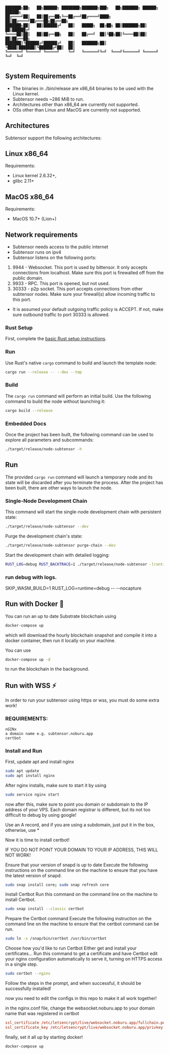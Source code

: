  ```commandline             _      _                                 
███████╗██╗   ██╗██████╗ ████████╗███████╗███╗   ██╗███████╗ ██████╗ ██████╗ 
██╔════╝██║   ██║██╔══██╗╚══██╔══╝██╔════╝████╗  ██║██╔════╝██╔═══██╗██╔══██╗
███████╗██║   ██║██████╔╝   ██║   █████╗  ██╔██╗ ██║███████╗██║   ██║██████╔╝
╚════██║██║   ██║██╔══██╗   ██║   ██╔══╝  ██║╚██╗██║╚════██║██║   ██║██╔══██╗
███████║╚██████╔╝██████╔╝   ██║   ███████╗██║ ╚████║███████║╚██████╔╝██║  ██║
╚══════╝ ╚═════╝ ╚═════╝    ╚═╝   ╚══════╝╚═╝  ╚═══╝╚══════╝ ╚═════╝ ╚═╝  ╚═╝
                                                                             
```

## System Requirements
* The binaries in ./bin/release are x86_64 binaries to be used with the Linux kernel.  
* Subtensor needs ~286 MiB to run.                      
* Architectures other than x86_64 are currently not supported.
* OSs other than Linux and MacOS are currently not supported.               

## Architectures
Subtensor support the following architectures:

## Linux x86_64
Requirements:
* Linux kernel 2.6.32+,
* glibc 2.11+

## MacOS x86_64
Requirements:
* MacOS 10.7+ (Lion+)

## Network requirements
* Subtensor needs access to the public internet
* Subtensor runs on ipv4
* Subtensor listens on the following ports:
1) 9944 - Websocket. This port is used by bittensor. It only accepts connections from localhost. Make sure this port is firewalled off from the public domain.
2) 9933 - RPC. This port is opened, but not used.
3) 30333 - p2p socket. This port accepts connections from other subtensor nodes. Make sure your firewall(s) allow incoming traffic to this port.

* It is assumed your default outgoing traffic policy is ACCEPT. If not, make sure outbound traffic to port 30333 is allowed.

### Rust Setup

First, complete the [basic Rust setup instructions](./docs/rust-setup.md).

### Run

Use Rust's native `cargo` command to build and launch the template node:

```sh
cargo run --release -- --dev --tmp
```

### Build

The `cargo run` command will perform an initial build. Use the following command to build the node
without launching it:

```sh
cargo build --release
```

### Embedded Docs

Once the project has been built, the following command can be used to explore all parameters and
subcommands:

```sh
./target/release/node-subtensor -h
```

## Run

The provided `cargo run` command will launch a temporary node and its state will be discarded after
you terminate the process. After the project has been built, there are other ways to launch the
node.

### Single-Node Development Chain

This command will start the single-node development chain with persistent state:

```bash
./target/release/node-subtensor --dev
```

Purge the development chain's state:

```bash
./target/release/node-subtensor purge-chain --dev
```

Start the development chain with detailed logging:

```bash
RUST_LOG=debug RUST_BACKTRACE=1 ./target/release/node-subtensor -lruntime=debug --dev
```

### run debug with logs.

SKIP_WASM_BUILD=1 RUST_LOG=runtime=debug -- --nocapture

## Run with Docker :whale:
You can run an up to date Substrate blockchain using

```bash
docker-compose up
```
which will download the hourly blockchain snapshot and compile it into a docker container, then run it locally on your machine. 

You can use 
```bash
docker-compose up -d
```
to run the blockchain in the background. 


## Run with WSS ⚡️

In order to run your subtensor using https or wss, you must do some extra work!

### REQUIREMENTS:

```
nGINx
a domain name e.g. subtensor.noburu.app
certbot
```

### Install and Run

First, update apt and install nginx

```bash
sudo apt update
sudo apt install nginx
```

After nginx installs, make sure to start it by using 

```bash
sudo service nginx start
```

now after this, make sure to point you domain or subdomain to the IP address of your VPS. Each domain registrar is different, but its not too difficult to debug by using google!

Use an A record, and if you are using a subdomain, just put it in the box, otherwise, use *

Now it is time to install certbot!

IF YOU DO NOT POINT YOUR DOMAIN TO YOUR IP ADDRESS, THIS WILL NOT WORK!

Ensure that your version of snapd is up to date
Execute the following instructions on the command line on the machine to ensure that you have the latest version of snapd.

```bash
sudo snap install core; sudo snap refresh core
```

Install Certbot
Run this command on the command line on the machine to install Certbot.

```bash
sudo snap install --classic certbot
```

Prepare the Certbot command
Execute the following instruction on the command line on the machine to ensure that the certbot command can be run.


```bash
sudo ln -s /snap/bin/certbot /usr/bin/certbot
```

Choose how you'd like to run Certbot
Either get and install your certificates...
Run this command to get a certificate and have Certbot edit your nginx configuration automatically to serve it, turning on HTTPS access in a single step.

```bash
sudo certbot --nginx
```

Follow the steps in the prompt, and when successful, it should be successfully installed!

now you need to edit the configs in this repo to make it all work together!

in the nginx.conf file, change the websocket.noburu.app to your domain name that was registered in certbot

```conf
ssl_certificate /etc/letsencrypt/live/websocket.noburu.app/fullchain.pem; # managed by Certbot
ssl_certificate_key /etc/letsencrypt/live/websocket.noburu.app/privkey.pem; # managed by Certbot
```


finally, set it all up by starting docker!

```bash
docker-compose up
```